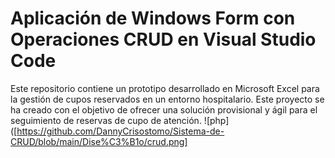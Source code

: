 # Aplicación de Windows Form con Operaciones CRUD en Visual Studio Code
Este repositorio contiene un prototipo desarrollado en Microsoft Excel para la gestión de cupos reservados en un entorno hospitalario. Este proyecto se ha creado con el 
objetivo de ofrecer una solución provisional y ágil para el seguimiento de reservas de cupo de atención.
![php]([https://github.com/DannyCrisostomo/Sistema-de-CRUD/blob/main/Dise%C3%B1o/crud.png]






